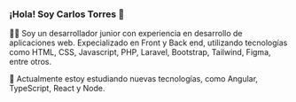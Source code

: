 ### ¡Hola! Soy Carlos Torres 👋

 🧑‍💻 Soy un desarrollador junior con experiencia en desarrollo de aplicaciones web. Expecializado en Front y Back end, utilizando tecnologías como HTML, CSS, Javascript, PHP, Laravel, Bootstrap, Tailwind, Figma, entre otros.

🚀 Actualmente estoy estudiando nuevas tecnologías, como Angular, TypeScript, React y Node.



